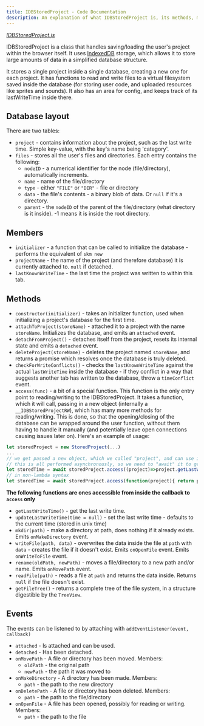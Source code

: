 ```yaml
---
title: IDBStoredProject - Code Documentation
description: An explanation of what IDBStoredProject is, its methods, members, and events.
---
```


[*IDBStoredProject.js*](TODO)

IDBStoredProject is a class that handles saving/loading the user's project within the browser itself. It uses [IndexedDB](https://developer.mozilla.org/en-US/docs/Web/API/IndexedDB_API/Using_IndexedDB) storage, which allows it to store large amounts of data in a simplified database structure.

It stores a single project inside a single database, creating a new one for each project. It has functions to read and write files to a virtual filesystem saved inside the database (for storing user code, and uploaded resources like sprites and sounds). It also has an area for config, and keeps track of its lastWriteTime inside there.

## Database layout
There are two tables:
 - `project` - contains information about the project, such as the last write time. Simple key-value, with the key's name being 'category'.
 - `files` - stores all the user's files and directories. Each entry contains the following:
     - `nodeID` - a numerical identifier for the node (file/directory), automatically increments.
     - `name` - name of the file/directory
     - `type` - either `"FILE"` or `"DIR"` - file or directory
     - `data` - the file's contents - a binary blob of data. Or `null` if it's a directory.
     - `parent` - the `nodeID` of the parent of the file/directory (what directory is it inside). -1 means it is inside the root directory.

## Members
 - `initializer` - a function that can be called to initialize the database - performs the equivalent of `skm new`
 - `projectName` - the name of the project (and therefore database) it is currently attached to. `null` if detached.
 - `lastKnownWriteTime` - the last time the project was written to within this tab.

## Methods
 - `constructor(initializer)` - takes an initializer function, used when initializing a project's database for the first time.
 - `attachToProject(storeName)` - attached it to a project with the name `storeName`. Initializes the database, and emits an `attached` event.
 - `detachFromProject()` - detaches itself from the project, resets its internal state and emits a `detached` event.
 - `deleteProject(storeName)` - deletes the project named `storeName`, and returns a promise which resolves once the database is truly deleted.
 - `checkForWriteConflicts()` - checks the `lastKnownWriteTime` against the actual `lastWriteTime` inside the database - if they conflict in a way that suggests another tab has written to the database, throw a `timeConflict` event.
 - `access(func)` - a bit of a special function. This function is the only entry point to reading/writing to the IDBStoredProject. It takes a function, which it will call, passing in a new object (internally a `__IDBStoredProjectRW`), which has many more methods for reading/writing. This is done, so that the opening/closing of the database can be wrapped around the user function, without them having to handle it manually (and potentially leave open connections causing issues later on). Here's an example of usage:
```javascript
let storedProject = new StoredProject(...)
...
// we get passed a new object, which we called "project", and can use it to get the lastWriteTime.
// this is all performed asynchronously, so we need to "await" it to get the result
let storedTime = await storedProject.access((project)=>project.getLastWriteTime());
// in non-lambda syntax
let storedTime = await storedProject.access(function(project){ return project.getLastWriteTime()});
```
**The following functions are ones accessible from inside the callback to `access` only**

 - `getLastWriteTime()` - get the last write time.
 - `updateLastWriteTime(time = null)` - set the last write time - defaults to the current time (stored in unix time)
 - `mkdir(path)` - make a directory at path, does nothing if it already exists. Emits `onMakeDirectory` event.
 - `writeFile(path, data)` - overwrites the data inside the file at `path` with `data` - creates the file if it doesn't exist. Emits `onOpenFile` event. Emits `onWriteToFile` event.
 - `rename(oldPath, newPath)` - moves a file/directory to a new path and/or name. Emits `onMovePath` event.
 - `readFile(path)` - reads a file at `path` and returns the data inside. Returns `null` if the file doesn't exist.
 - `getFileTree()` - returns a complete tree of the file system, in a structure digestible by the `TreeView`.



## Events
The events can be listened to by attaching with `addEventListener(event, callback)`
 - `attached` - Is attached and can be used.
 - `detached` - Has been detached.
 - `onMovePath` - A file or directory has been moved.
 Members:
    -  `oldPath` - the original path
    - `newPath` - the path it was moved to
 - `onMakeDirectory` - A directory has been made.
 Members:
    - `path` - the path to the new directory
 - `onDeletePath` - A file or directory has been deleted.
 Members:
     - `path` - the path to the file/directory
 - `onOpenFile` - A file has been opened, possibly for reading or writing.
 Members:
    - `path` - the path to the file
